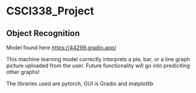 # CSCI338_Project
## Object Recognition

Model found here https://44299.gradio.app/

This machine learning model correctly interprets a pie, bar, or a line graph picture uploaded from the user. Future functionality will go into prediciting other graphs!


The libraries used are pytorch, GUI is Gradio and matplotlib
